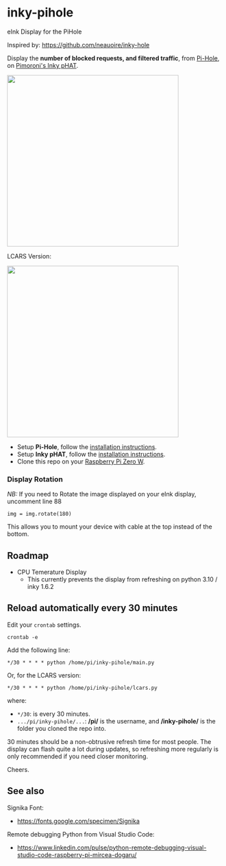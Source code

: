 # inky-pihole
eInk Display for the PiHole

Inspired by: https://github.com/neauoire/inky-hole

Display the **number of blocked requests, and filtered traffic**, from [Pi-Hole](https://pi-hole.net), on [Pimoroni's Inky pHAT](https://github.com/pimoroni/inky-phat).

<img src='https://raw.githubusercontent.com/doublehelix/inky-pihole/master/preview.jpg?v=1' width="400"/>

LCARS Version:

<img src='https://raw.githubusercontent.com/doublehelix/inky-pihole/master/preview_lcars.jpg?v=1' width="400"/>


- Setup **Pi-Hole**, follow the [installation instructions](https://learn.adafruit.com/pi-hole-ad-blocker-with-pi-zero-w/install-pi-hole).
- Setup **Inky pHAT**, follow the [installation instructions](https://learn.pimoroni.com/tutorial/sandyj/getting-started-with-inky-phat).
- Clone this repo on your [Raspberry Pi Zero W](https://www.raspberrypi.org/products/).

### Display Rotation

*NB:* If you need to Rotate the image displayed on your eInk display, uncomment line 88
```
img = img.rotate(180)
```
This allows you to mount your device with cable at the top instead of the bottom.

## Roadmap
* CPU Temerature Display
  * This currently prevents the display from refreshing on python 3.10 / inky 1.6.2


## Reload automatically every 30 minutes

Edit your `crontab` settings.

```
crontab -e
```

Add the following line:
```
*/30 * * * * python /home/pi/inky-pihole/main.py
```
Or, for the LCARS version:
```
*/30 * * * * python /home/pi/inky-pihole/lcars.py
```
where:
*  `*/30`: is every 30 minutes.
* `.../pi/inky-pihole/...`: **/pi/** is the username, and **/inky-pihole/** is the folder you cloned the repo into.

30 minutes should be a non-obtrusive refresh time for most people. The display can flash quite a lot during updates, so refreshing more regularly is only recommended if you need closer monitoring.

Cheers.

## See also
Signika Font:
* https://fonts.google.com/specimen/Signika

Remote debugging Python from Visual Studio Code:
* https://www.linkedin.com/pulse/python-remote-debugging-visual-studio-code-raspberry-pi-mircea-dogaru/
